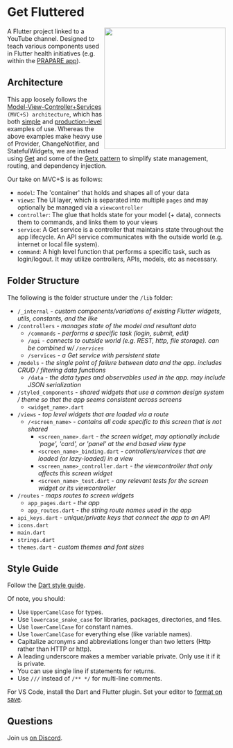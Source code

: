 # Get Fluttered

<img align="right" src="demo.gif" width="280"/>

A Flutter project linked to a YouTube channel. Designed to teach various components used in Flutter health initiatives (e.g. within the [PRAPARE app]).

## Architecture

This app loosely follows the [Model-View-Controller+Services] `(MVC+S) architecture`, which has both [simple] and [production-level] examples of use. Whereas the above examples make heavy use of Provider, ChangeNotifier, and StatefulWidgets, we are instead using [Get] and some of the [Getx pattern] to simplify state management, routing, and dependency injection.

Our take on MVC+S is as follows:

- `model`: The 'container' that holds and shapes all of your data
- `views`: The UI layer, which is separated into multiple `pages` and may optionally be managed via a `viewcontroller`
- `controller`: The glue that holds state for your model (+ data), connects them to commands, and links them to your views
- `service`: A Get service is a controller that maintains state throughout the app lifecycle. An API service communicates with the outside world (e.g. internet or local file system).
- `command`: A high level function that performs a specific task, such as login/logout. It may utilize controllers, APIs, models, etc as necessary.

## Folder Structure

The following is the folder structure under the `/lib` folder:

- `/_internal` - _custom components/variations of existing Flutter widgets, utils, constants, and the like_
- `/controllers` - _manages state of the model and resultant data_
  - `/commands` - _performs a specific task (login, submit, edit)_
  - `/api` - _connects to outside world (e.g. REST, http, file storage). can be combined w/ `/services`_
  - `/services` - _a Get service with persistent state_
- `/models` - _the single point of failure between data and the app. includes CRUD / filtering data functions_
  - `/data` - _the data types and observables used in the app. may include JSON serialization_
- `/styled_components` - _shared widgets that use a common design system / theme so that the app seems consistent across screens_
    - `<widget_name>.dart`
- `/views` - _top level widgets that are loaded via a route_
  - `/<screen_name>` - _contains all code specific to this screen that is not shared_
    - `<screen_name>.dart` - _the screen widget, may optionally include 'page', 'card', or 'panel' at the end based view type_
    - `<screen_name>_binding.dart` - _controllers/services that are loaded (or lazy-loaded) in a view_
    - `<screen_name>_controller.dart` - _the viewcontroller that only affects this screen widget_
    - `<screen_name>_test.dart` - _any relevant tests for the screen widget or its viewcontroller_
- `/routes` - _maps routes to screen widgets_
  - `app_pages.dart` - _the app_
  - `app_routes.dart` - _the string route names used in the app_
- `api_keys.dart` - _unique/private keys that connect the app to an API_
- `icons.dart`
- `main.dart`
- `strings.dart`
- `themes.dart` - _custom themes and font sizes_  

## Style Guide

Follow the [Dart style guide].

Of note, you should:

- Use `UpperCamelCase` for types.
- Use `lowercase_snake_case` for libraries, packages, directories, and files.
- Use `lowerCamelCase` for constant names.
- Use `lowerCamelCase` for everything else (like variable names).
- Capitalize acronyms and abbreviations longer than two letters (Http rather than HTTP or http).
- A leading underscore makes a member variable private. Only use it if it is private.
- You can use single line if statements for returns.
- Use `///` instead of `/** */` for multi-line comments.

For VS Code, install the Dart and Flutter plugin. Set your editor to [format on save].

## Questions

Join us [on Discord].


[production-level]: https://github.com/gskinnerTeam/flokk
[Dart style guide]: https://dart.dev/guides/language/effective-dart/style
[format on save]: https://flutter.dev/docs/development/tools/formatting#automatically-formatting-code-in-vs-code
[Get]: https://pub.dev/packages/get#the-three-pillars
[Getx pattern]: https://github.com/kauemurakami/getx_pattern
[Model-View-Controller+Services]: https://blog.gskinner.com/archives/2020/09/flutter-state-management-with-mvcs.html
[on Discord]: https://discord.gg/HQPsVrz
[PRAPARE app]: https://github.com/firejuun/prapare
[simple]: https://github.com/gskinnerTeam/flutter-mvcs-hello-world